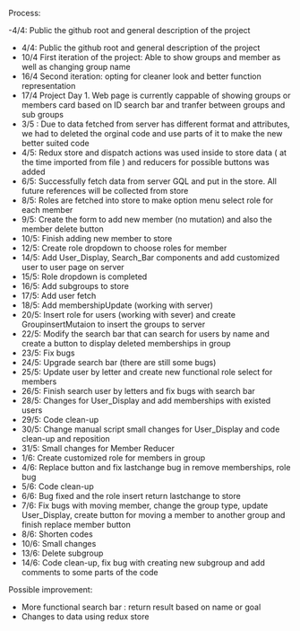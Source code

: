 Process:

  -4/4: Public the github root and general description of the project
-  4/4: Public the github root and general description of the project
- 10/4 First iteration of the project: Able to show groups and member as well as changing group name
- 16/4 Second iteration: opting for cleaner look and better function representation 
- 17/4 Project Day 1. Web page is currently cappable of showing groups or members card based on ID search bar and tranfer between groups and sub groups
- 3/5 : Due to data  fetched from server has different format and attributes, we had to deleted the orginal code and use parts of it to make the new better suited code
- 4/5: Redux store and dispatch actions was used inside to store data ( at the time imported from file ) and reducers for possible buttons was added
- 6/5: Successfully fetch data from server GQL and put in the store. All future references will be collected from store
- 8/5: Roles are fetched into store to make option menu select role for each member
- 9/5: Create the form to add new member (no mutation) and also the member delete button
- 10/5: Finish adding new member to store
- 12/5: Create role dropdown to choose roles for member
- 14/5: Add User_Display, Search_Bar components and add customized user to user page on server
- 15/5: Role dropdown is completed
- 16/5: Add subgroups to store
- 17/5: Add user fetch
- 18/5: Add membershipUpdate (working with server)
- 20/5: Insert role for users (working with sever) and create GroupinsertMutaion to insert the groups to server
- 22/5: Modify the search bar that can search for users by name and create a button to display deleted memberships in group
- 23/5: Fix bugs
- 24/5: Upgrade search bar (there are still some bugs)
- 25/5: Update user by letter and create new functional role select for members
- 26/5: Finish search user by letters and fix bugs with search bar
- 28/5: Changes for User_Display and add memberships with existed users
- 29/5: Code clean-up
- 30/5: Change manual script small changes for User_Display and code clean-up and reposition
- 31/5: Small changes for Member Reducer
- 1/6: Create customized role for members in group
- 4/6: Replace button and fix lastchange bug in remove memberships, role bug
- 5/6: Code clean-up
- 6/6: Bug fixed and the role insert return lastchange to store
- 7/6: Fix bugs with moving member, change the group type, update User_Display, create button for moving a member to another group and finish replace member button
- 8/6: Shorten codes
- 10/6: Small changes
- 13/6: Delete subgroup
- 14/6: Code clean-up, fix bug with creating new subgroup and add comments to some parts of the code

Possible improvement:
+ More functional search bar : return result based on name or goal
+ Changes to data using redux store

